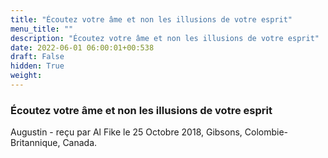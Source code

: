 ```yaml
---
title: "Écoutez votre âme et non les illusions de votre esprit"
menu_title: ""
description: "Écoutez votre âme et non les illusions de votre esprit"
date: 2022-06-01 06:00:01+00:538
draft: False
hidden: True
weight:
---
```

### Écoutez votre âme et non les illusions de votre esprit

Augustin - reçu par Al Fike le 25 Octobre 2018, Gibsons, Colombie-Britannique, Canada.



